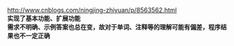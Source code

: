 http://www.cnblogs.com/ningjing-zhiyuan/p/8563562.html   
**实现了基本功能、扩展功能**   
**需求不明确、示例答案也总在变，故对于单词、注释等的理解可能有偏差，程序结果也不一定正确**
